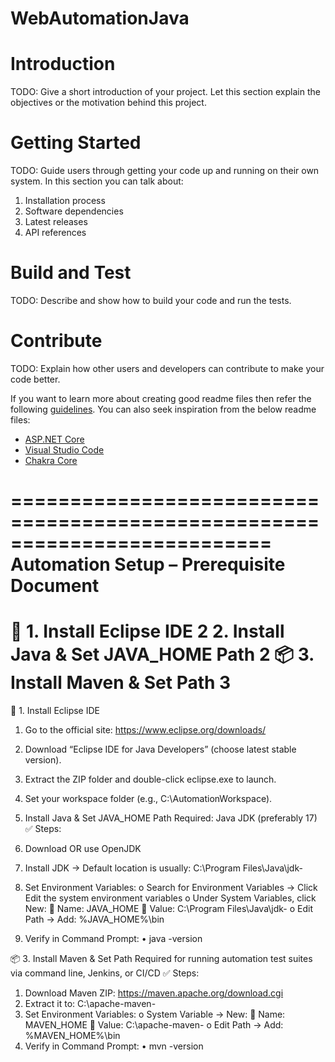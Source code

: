 # WebAutomationJava
# Introduction 
TODO: Give a short introduction of your project. Let this section explain the objectives or the motivation behind this project. 

# Getting Started
TODO: Guide users through getting your code up and running on their own system. In this section you can talk about:
1.	Installation process
2.	Software dependencies
3.	Latest releases
4.	API references

# Build and Test
TODO: Describe and show how to build your code and run the tests. 

# Contribute
TODO: Explain how other users and developers can contribute to make your code better. 

If you want to learn more about creating good readme files then refer the following [guidelines](https://docs.microsoft.com/en-us/azure/devops/repos/git/create-a-readme?view=azure-devops). You can also seek inspiration from the below readme files:
- [ASP.NET Core](https://github.com/aspnet/Home)
- [Visual Studio Code](https://github.com/Microsoft/vscode)
- [Chakra Core](https://github.com/Microsoft/ChakraCore)

==========================================================================
Automation Setup – Prerequisite Document
==========================================================================
🔧 1. Install Eclipse IDE	2
  2. Install Java & Set JAVA_HOME Path	2
📦 3. Install Maven & Set Path	3
==========================================================================
🔧 1. Install Eclipse IDE
1.	Go to the official site: https://www.eclipse.org/downloads/
2.	Download “Eclipse IDE for Java Developers” (choose latest stable version).
3.	Extract the ZIP folder and double-click eclipse.exe to launch.
4.	Set your workspace folder (e.g., C:\AutomationWorkspace).

  2. Install Java & Set JAVA_HOME Path
Required: Java JDK (preferably  17)
✅ Steps:
1.	Download OR use OpenJDK
2.	Install JDK → Default location is usually:
C:\Program Files\Java\jdk-<version>
3.	Set Environment Variables:
o	Search for Environment Variables → Click Edit the system environment variables
o	Under System Variables, click New:
	Name: JAVA_HOME
	Value: C:\Program Files\Java\jdk-<version>
o	Edit Path → Add:
%JAVA_HOME%\bin
4.	Verify in Command Prompt:
•	java -version




📦 3. Install Maven & Set Path
Required for running automation test suites via command line, Jenkins, or CI/CD
✅ Steps:
1.	Download Maven ZIP:
https://maven.apache.org/download.cgi
2.	Extract it to:
C:\apache-maven-<version>
3.	Set Environment Variables:
o	System Variable → New:
	Name: MAVEN_HOME
	Value: C:\apache-maven-<version>
o	Edit Path → Add:
%MAVEN_HOME%\bin
4.	Verify in Command Prompt:
•	mvn -version